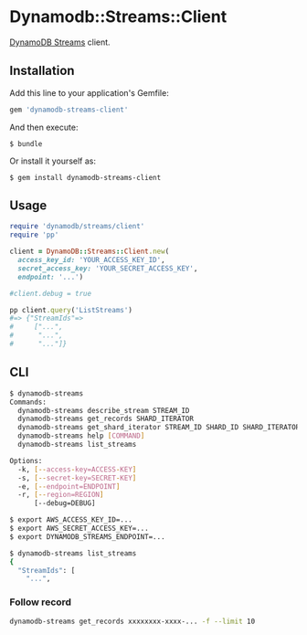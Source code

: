 # Dynamodb::Streams::Client

[DynamoDB Streams](http://docs.aws.amazon.com/amazondynamodb/latest/developerguide/Streams.html) client.

## Installation

Add this line to your application's Gemfile:

```ruby
gem 'dynamodb-streams-client'
```

And then execute:

    $ bundle

Or install it yourself as:

    $ gem install dynamodb-streams-client

## Usage

```ruby
require 'dynamodb/streams/client'
require 'pp'

client = DynamoDB::Streams::Client.new(
  access_key_id: 'YOUR_ACCESS_KEY_ID',
  secret_access_key: 'YOUR_SECRET_ACCESS_KEY',
  endpoint: '...')

#client.debug = true

pp client.query('ListStreams')
#=> {"StreamIds"=>
#     ["...",
#      "...",
#      "..."]}
```

## CLI

```sh
$ dynamodb-streams
Commands:
  dynamodb-streams describe_stream STREAM_ID                                  # Returns information about a stream
  dynamodb-streams get_records SHARD_ITERATOR                                 # Retrieves the stream records
  dynamodb-streams get_shard_iterator STREAM_ID SHARD_ID SHARD_ITERATOR_TYPE  # Returns a shard iterator
  dynamodb-streams help [COMMAND]                                             # Describe available commands or one specific command
  dynamodb-streams list_streams                                               # Returns an array of stream IDs

Options:
  -k, [--access-key=ACCESS-KEY]
  -s, [--secret-key=SECRET-KEY]
  -e, [--endpoint=ENDPOINT]
  -r, [--region=REGION]
      [--debug=DEBUG]

$ export AWS_ACCESS_KEY_ID=...
$ export AWS_SECRET_ACCESS_KEY=...
$ export DYNAMODB_STREAMS_ENDPOINT=...

$ dynamodb-streams list_streams
{
  "StreamIds": [
    "...",
```

### Follow record

```sh
dynamodb-streams get_records xxxxxxxx-xxxx-... -f --limit 10
```

